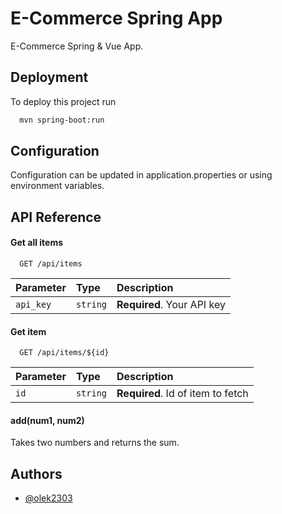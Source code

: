 
# E-Commerce Spring App

E-Commerce Spring & Vue App. 


## Deployment

To deploy this project run

```bash
  mvn spring-boot:run
```

## Configuration
Configuration can be updated in application.properties or using environment variables.


## API Reference

#### Get all items

```http
  GET /api/items
```

| Parameter | Type     | Description                |
| :-------- | :------- | :------------------------- |
| `api_key` | `string` | **Required**. Your API key |

#### Get item

```http
  GET /api/items/${id}
```

| Parameter | Type     | Description                       |
| :-------- | :------- | :-------------------------------- |
| `id`      | `string` | **Required**. Id of item to fetch |

#### add(num1, num2)

Takes two numbers and returns the sum.


## Authors

- [@olek2303](https://www.github.com/olek2303)



